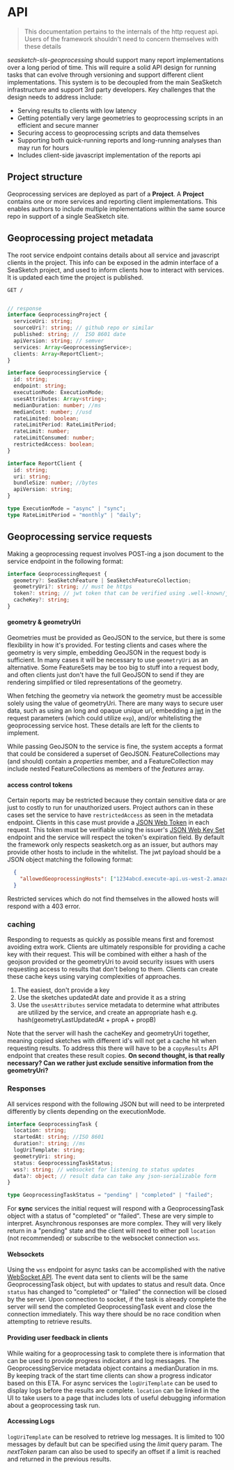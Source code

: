 # API

> This documentation pertains to the internals of the http request api. Users of
> the framework shouldn't need to concern themselves with these details

*seasketch-sls-geoprocessing* should support many report implementations over a
long period of time. This will require a solid API design for running tasks that
can evolve through versioning and support different client implementations. This
system is to be decoupled from the main SeaSketch infrastructure and support 3rd
party developers. Key challenges that the design needs to address include:

  * Serving results to clients with low latency
  * Getting potentially very large geometries to geoprocessing scripts in an
    efficient and secure manner
  * Securing access to geoprocessing scripts and data themselves
  * Supporting both quick-running reports and long-running analyses than may run
    for hours
  * Includes client-side javascript implementation of the reports api

## Project structure

Geoprocessing services are deployed as part of a **Project**. A **Project**
contains one or more services and reporting client implementations. This enables
authors to include multiple implementations within the same source repo in
support of a single SeaSketch site.


## Geoprocessing project metadata

The root service endpoint contains details about all service and javascript
clients in the project. This info can be exposed in the admin interface of a
SeaSketch project, and used to inform clients how to interact with services. It
is updated each time the project is published.

```GET /```

```typescript

// response
interface GeoprocessingProject {
  serviceUri: string;
  sourceUri?: string; // github repo or similar
  published: string; //  ISO 8601 date
  apiVersion: string; // semver
  services: Array<GeoprocessingService>;
  clients: Array<ReportClient>;
}

interface GeoprocessingService {
  id: string;
  endpoint: string;
  executionMode: ExecutionMode;
  usesAttributes: Array<string>;
  medianDuration: number; //ms
  medianCost: number; //usd
  rateLimited: boolean;
  rateLimitPeriod: RateLimitPeriod;
  rateLimit: number;
  rateLimitConsumed: number;
  restrictedAccess: boolean;
}

interface ReportClient {
  id: string;
  uri: string;
  bundleSize: number; //bytes
  apiVersion: string;
}

type ExecutionMode = "async" | "sync";
type RateLimitPeriod = "monthly" | "daily";

```

## Geoprocessing service requests

Making a geoprocessing request involves POST-ing a json document to the service
endpoint in the following format:

```typescript
interface GeoprocessingRequest {
  geometry?: SeaSketchFeature | SeaSketchFeatureCollection;
  geometryUri?: string; // must be https
  token?: string; // jwt token that can be verified using .well-known/jwks.json
  cacheKey?: string;
}
```

#### geometry & geometryUri

Geometries must be provided as GeoJSON to the service, but there is some
flexibility in how it's provided. For testing clients and cases where the
geometry is very simple, embedding GeoJSON in the request body is sufficient. In
many cases it will be necessary to use `geometryUri` as an alternative. Some
FeatureSets may be too big to stuff into a request body, and often clients just
don't have the full GeoJSON to send if they are rendering simplified or tiled
representations of the geometry.

When fetching the geometry via network the geometry must be accessible solely
using the value of geometryUri. There are many ways to secure user data, such as
using an long and opaque unique url, embedding a
[jwt](http://self-issued.info/docs/draft-ietf-oauth-json-web-token.html) in the
request parameters (which could utilize `exp`), and/or whitelisting the
geoprocessing service host. These details are left for the clients to implement.

While passing GeoJSON to the service is fine, the system accepts a format that
could be considered a superset of GeoJSON. FeatureCollections may (and should)
contain a *properties* member, and a FeatureCollection may include nested 
FeatureCollections as members of the *features* array.

#### access control tokens

Certain reports may be restricted because they contain sensitive data or are
just to costly to run for unauthorized users. Project authors can in these cases
set the service to have `restrictedAccess` as seen in the metadata endpoint.
Clients in this case must provide a [JSON Web
Token](http://self-issued.info/docs/draft-ietf-oauth-json-web-token.html) in
each request. This token must be verifiable using the issuer's [JSON Web Key
Set](https://tools.ietf.org/html/rfc7517) endpoint and the service will respect
the token's expiration field. By default the framework only respects seasketch.org
as an issuer, but authors may provide other hosts to include in the whitelist.
The jwt payload should be a JSON object matching the following format:

```json
  {
    "allowedGeoprocessingHosts": ["1234abcd.execute-api.us-west-2.amazonaws.com", "..."]
  }
```

Restricted services which do not find themselves in the allowed hosts will
respond with a 403 error.

### caching

Responding to requests as quickly as possible means first and foremost avoiding
extra work. Clients are ultimately responsible for providing a cache key with 
their request. This will be combined with either a hash of the geojson provided 
or the geometryUri to avoid security issues with users requesting access to results
that don't belong to them. Clients can create these cache keys using varying 
complexities of approaches.

  1. The easiest, don't provide a key
  2. Use the sketches updatedAt date and provide it as a string
  3. Use the `usesAttributes` service metadata to determine what attributes are utilized 
     by the service, and create an appropriate hash e.g. 
     hash(geometryLastUpdatedAt + propA + propB)

Note that the server will hash the cacheKey and geometryUri together, meaning copied
sketches with different id's will not get a cache hit when requesting results. To 
address this there will have to be a `copyResults` API endpoint that creates these
result copies. **On second thought, is that really necessary? Can we rather just exclude 
sensitive information from the geometryUri?**


### Responses

All services respond with the following JSON but will need to be interpreted
differently by clients depending on the executionMode.

```typescript
interface GeoprocessingTask {
  location: string;
  startedAt: string; //ISO 8601
  duration?: string; //ms
  logUriTemplate: string;
  geometryUri: string;
  status: GeoprocessingTaskStatus;
  wss?: string; // websocket for listening to status updates
  data?: object; // result data can take any json-serializable form
}

type GeoprocessingTaskStatus = "pending" | "completed" | "failed";
```

For **sync** services the initial request will respond with a GeoprocessingTask
object with a status of "completed" or "failed". These are very simple to
interpret. Asynchronous responses are more complex. They will very likely return
in a "pending" state and the client will need to either poll `location` (not
recommended) or subscribe to the websocket connection `wss`. 

#### Websockets

Using the `wss` endpoint for async tasks can be accomplished with the native
[WebSocket API](https://developer.mozilla.org/en-US/docs/Web/API/WebSockets_API). 
The event data sent to clients will be the same GeoprocessingTask object, but
with updates to status and result data. Once `status` has changed to "completed"
or "failed" the connection will be closed by the server. Upon connection to
socket, if the task is already complete the server will send the completed
GeoprocessingTask event and close the connection immediately. This way there
should be no race condition when attempting to retrieve results.

#### Providing user feedback in clients

While waiting for a geoprocessing task to complete there is information that can
be used to provide progress indicators and log messages. The
GeoprocessingService metadata object contains a medianDuration in ms. By keeping
track of the start time clients can show a progress indicator based on this ETA.
For async services the `logUriTemplate` can be used to display logs before the
results are complete. `location` can be linked in the UI to take users to a page
that includes lots of useful debugging information about a geoprocessing task
run.

#### Accessing Logs

`logUriTemplate` can be resolved to retrieve log messages. It is limited to 100
messages by default but can be specified using the *limit* query param. The
*nextToken* param can also be used to specify an offset if a limit is reached
and returned in the previous results. 